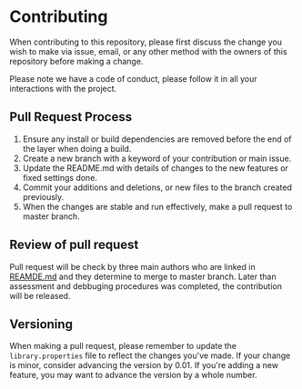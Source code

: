 # Contributing

When contributing to this repository, please first discuss the change you wish to make via issue,
email, or any other method with the owners of this repository before making a change.

Please note we have a code of conduct, please follow it in all your interactions with the project.

## Pull Request Process

1. Ensure any install or build dependencies are removed before the end of the layer when doing a
   build.
2. Create a new branch with a keyword of your contribution or main issue.
3. Update the README.md with details of changes to the new features or fixed settings done.
4. Commit your additions and deletions, or new files to the branch created previously.
5. When the changes are stable and run effectively, make a pull request to master branch.

## Review of pull request

Pull request will be check by three main authors who are linked in
[REAMDE.md](https://github.com/miguel5612/MQSensorsLib/README.md) and they determine to merge to
master branch. Later than assessment and debbuging procedures was completed, the contribution
will be released.

## Versioning

When making a pull request, please remember to update the `library.properties` file to reflect the changes you've made. If your change is minor, consider advancing the version by 0.01. If you're adding a new feature, you may want to advance the version by a whole number.

